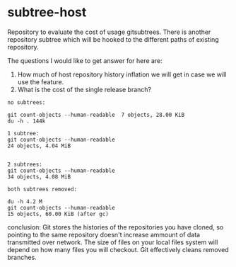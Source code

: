 # subtree-host
Repository to evaluate the cost of usage gitsubtrees.
There is another repository subtree which will be hooked to the different paths of existing repository.

The questions I would like to get answer for here are:
1. How much of  host repository history inflation we will get in case we will use the feature.
1. What is the cost of the single release branch?


```
no subtrees:

git count-objects --human-readable  7 objects, 28.00 KiB
du -h . 144k

1 subtree:
git count-objects --human-readable
24 objects, 4.04 MiB


2 subtrees:
git count-objects --human-readable
34 objects, 4.08 MiB

both subtrees removed:

du -h 4.2 M
git count-objects --human-readable
15 objects, 60.00 KiB (after gc)

```
conclusion:
Git stores the histories of the repositories you have cloned, so pointing to the same repository doesn't increase ammount of data transmitted over network.
The size of files on your local files system will depend on how many files you will checkout.
Git effectively cleans removed branches.
